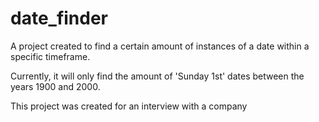 # date_finder

A project created to find a certain amount of instances of a date within a specific timeframe.

Currently, it will only find the amount of 'Sunday 1st' dates between the years 1900 and 2000.

This project was created for an interview with a company
